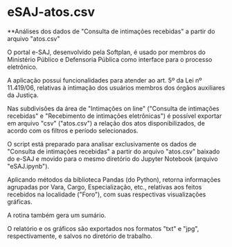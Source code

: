 # eSAJ-atos.csv
**Análises dos dados de "Consulta de intimações recebidas" a partir do arquivo "atos.csv"

O portal e-SAJ, desenvolvido pela Softplan, é usado por membros do Ministério Público e Defensoria Pública como interface para o processo eletrônico.

A aplicação possui funcionalidades para atender ao art. 5º da Lei nº 11.419/06, relativas à intimação dos usuários membros dos órgãos auxiliares da Justiça.

Nas subdivisões da área de "Intimações on line" ("Consulta de intimações recebidas" e "Recebimento de intimações eletrônicas") é possível exportar em arquivo "csv" ("atos.csv") a relação dos atos disponibilizados, de acordo com os filtros e período selecionados.

O script está preparado para analisar exclusivamente os dados de "Consulta de intimações recebidas" a partir do arquivo "atos.csv" baixado do e-SAJ e movido para o mesmo diretório do Jupyter Notebook (arquivo "eSAJ.ipynb").

Aplicando métodos da biblioteca Pandas (do Python), retorna informações agrupadas por Vara, Cargo, Especialização, etc., relativas aos feitos recebidos na localidade ("Foro"), com suas respectivas visualizações gráficas.

A rotina também gera um sumário.

O relatório e os gráficos são exportados nos formatos "txt" e "jpg", respectivamente, e salvos no diretório de trabalho.
